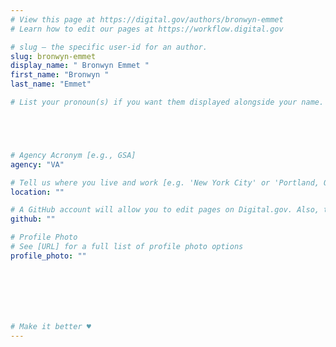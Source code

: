 ```yaml
---
# View this page at https://digital.gov/authors/bronwyn-emmet
# Learn how to edit our pages at https://workflow.digital.gov

# slug — the specific user-id for an author.
slug: bronwyn-emmet
display_name: " Bronwyn Emmet "
first_name: "Bronwyn "
last_name: "Emmet"

# List your pronoun(s) if you want them displayed alongside your name. If blank, we'll use just your name. Learn more http://mypronouns.org





# Agency Acronym [e.g., GSA]
agency: "VA"

# Tell us where you live and work [e.g. 'New York City' or 'Portland, OR']
location: ""

# A GitHub account will allow you to edit pages on Digital.gov. Also, the image used in your GitHub account can be used to populate your digital.gov profile photo. Learn more about getting a Github account at [URL]
github: ""

# Profile Photo
# See [URL] for a full list of profile photo options
profile_photo: ""







# Make it better ♥
---
```

